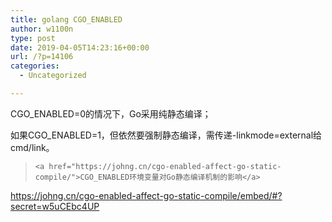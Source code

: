 ```yaml
---
title: golang CGO_ENABLED
author: w1100n
type: post
date: 2019-04-05T14:23:16+00:00
url: /?p=14106
categories:
  - Uncategorized

---
```

CGO_ENABLED=0的情况下，Go采用纯静态编译；
  
如果CGO_ENABLED=1，但依然要强制静态编译，需传递-linkmode=external给cmd/link。

<blockquote class="wp-embedded-content" data-secret="w5uCEbc4UP">
  
    <a href="https://johng.cn/cgo-enabled-affect-go-static-compile/">CGO_ENABLED环境变量对Go静态编译机制的影响</a>
  
</blockquote>

https://johng.cn/cgo-enabled-affect-go-static-compile/embed/#?secret=w5uCEbc4UP
